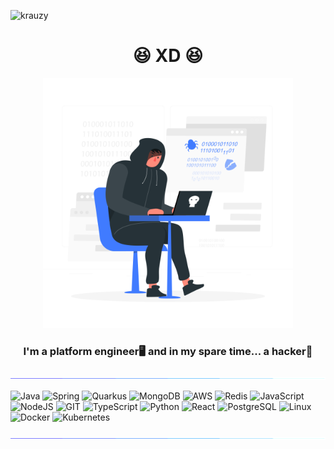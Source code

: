 <p align="left"> <img src="https://komarev.com/ghpvc/?username=krauzy&label=Profile%20views&color=417BFE&style=for-the-badge" alt="krauzy" /> </p>

<h1 align="center">😆 XD 😆</h1>
<p align="center"><img width="400" src="https://github.com/Krauzy/Krauzy/blob/main/8320174_3892343.svg" /></p>
<h3 align="center">I'm a platform engineer🖥️ and in my spare time... a hacker👾</h3>

<img src="https://github.com/Krauzy/Krauzy/blob/main/115834477-dbab4500-a447-11eb-908a-139a6edaec5c.gif" />

![Java](https://img.shields.io/badge/java-%23ED8B00.svg?style=for-the-badge&logo=coffeescript&logoColor=white) 
![Spring](https://img.shields.io/badge/spring-%236DB33F.svg?style=for-the-badge&logo=spring&logoColor=white) 
![Quarkus](https://img.shields.io/badge/quarkus-%234695EB.svg?style=for-the-badge&logo=quarkus&logoColor=white) 
![MongoDB](https://img.shields.io/badge/mongo-%2347A248.svg?style=for-the-badge&logo=mongodb&logoColor=white) 
![AWS](https://img.shields.io/badge/aws-%23232F3E.svg?style=for-the-badge&logo=amazonwebservices&logoColor=white) 
![Redis](https://img.shields.io/badge/redis-%23FF4438.svg?style=for-the-badge&logo=redis&logoColor=white) 
![JavaScript](https://img.shields.io/badge/javascript-%23F7DF1E.svg?style=for-the-badge&logo=javascript&logoColor=black)
![NodeJS](https://img.shields.io/badge/node-%235FA04E.svg?style=for-the-badge&logo=nodedotjs&logoColor=white) 
![GIT](https://img.shields.io/badge/git-%23F05032.svg?style=for-the-badge&logo=git&logoColor=white)
![TypeScript](https://img.shields.io/badge/typescript-%233178C6.svg?style=for-the-badge&logo=typescript&logoColor=white) 
![Python](https://img.shields.io/badge/python-%233776AB.svg?style=for-the-badge&logo=python&logoColor=white)
![React](https://img.shields.io/badge/react-%2361DAFB.svg?style=for-the-badge&logo=react&logoColor=black)
![PostgreSQL](https://img.shields.io/badge/postgresql-%234169E1.svg?style=for-the-badge&logo=postgresql&logoColor=white)
![Linux](https://img.shields.io/badge/linux-%23FCC624.svg?style=for-the-badge&logo=linux&logoColor=black)
![Docker](https://img.shields.io/badge/docker-%232496ED.svg?style=for-the-badge&logo=docker&logoColor=white)
![Kubernetes](https://img.shields.io/badge/kubernetes-%23326CE5.svg?style=for-the-badge&logo=kubernetes&logoColor=white)

<img src="https://github.com/Krauzy/Krauzy/blob/main/115834477-dbab4500-a447-11eb-908a-139a6edaec5c.gif" />

<!--
<p align="center">
<img src="https://github-readme-stats.vercel.app/api?username=krauzy&show_icons=true&theme=tokyonight&hide_border=true&locale=en" alt="krauzy" width="400"/>
<img src="https://github-readme-stats.vercel.app/api/top-langs?username=krauzy&show_icons=true&theme=tokyonight&hide_border=true&locale=en&layout=compact" alt="krauzy" width=335"/>
<img src="https://github-readme-stats.vercel.app/api/wakatime?username=Krauzy&theme=tokyonight&hide_border=true&layout=compact" alt="krauzy" width=450"/>
-->
</p>

